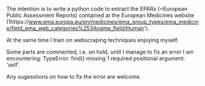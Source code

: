The intention is to write a python code to extract the EPARs (=European Public Assessment Reports) contained at the European Medicines website (1https://www.ema.europa.eu/en/medicines/ema_group_types/ema_medicine/field_ema_web_categories%253Aname_field/Human').

At the same time I train on webscraping techniques enjoying myself.

Some parts are commented, i.e. on hold, until I manage to fix an error I am encountering: TypeError: find() missing 1 required positional argument: 'self'. 

Any sugesstions on how to fix the error are welcome.


